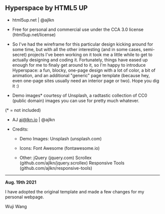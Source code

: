 ## Hyperspace by HTML5 UP
- html5up.net | @ajlkn
- Free for personal and commercial use under the CCA 3.0 license (html5up.net/license)


- So I've had the wireframe for this particular design kicking around for some time, but with all
the other interesting (and in some cases, semi-secret) projects I've been working on it took me
a little while to get to actually designing and coding it. Fortunately, things have eased up
enough for me to finaly get around to it, so I'm happy to introduce Hyperspace: a fun, blocky,
one-page design with a lot of color, a bit of animation, and an additional "generic" page template
(because hey, even one-page sites usually need an interior page or two). Hope you dig it :)

- Demo images* courtesy of Unsplash, a radtastic collection of CC0 (public domain) images
you can use for pretty much whatever.

(* = not included)

- AJ aj@lkn.io | @ajlkn


- Credits:

	- Demo Images:
		Unsplash (unsplash.com)

	- Icons:
		Font Awesome (fontawesome.io)

	- Other:
		jQuery (jquery.com)
		Scrollex (github.com/ajlkn/jquery.scrollex)
		Responsive Tools (github.com/ajlkn/responsive-tools)
--------------------------------------------------------------------
**Aug. 19th 2021**

I have adopted the original template and made a few changes for my personal webpage.

Wuji Wang
